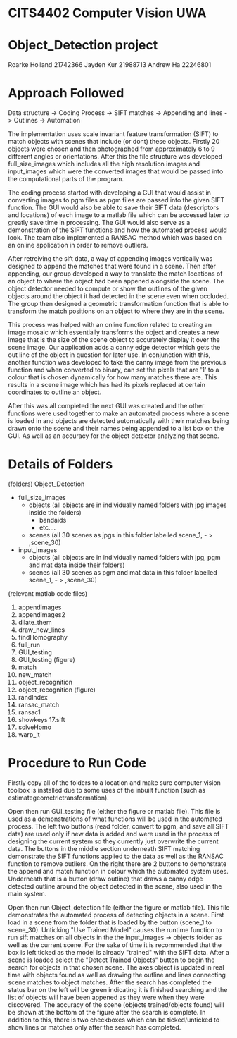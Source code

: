 # CITS4402 Computer Vision UWA
# Object_Detection project 

Roarke Holland 21742366
Jayden Kur 21988713
Andrew Ha 22246801

# Approach Followed

Data structure -> Coding Process -> SIFT matches -> Appending and lines -> Outlines -> Automation

The implementation uses scale invariant feature transformation (SIFT) to match objects with scenes
that include (or dont) these objects. Firstly 20 objects were chosen and then photographed from
approximately 6 to 9 different angles or orientations. After this the file structure was developed 
full_size_images which includes all the high resolution images and input_images which were the converted images
that would be passed into the computational parts of the program. 

The coding process started with developing a GUI that would assist in converting images to pgm files as 
pgm files are passed into the given SIFT function. The GUI would also be able to save their SIFT data (descriptors and locations)
of each image to a matlab file which can be accessed later to greatly save time in processing. The GUI would also serve as a 
demonstration of the SIFT functions and how the automated process would look. The team also implemented a RANSAC method which was 
based on an online application in order to remove outliers.

After retreiving the sift data, a way of appending images vertically was designed to append the matches that were found in a scene.
Then after appending, our group developed a way to translate the match locations of an object to where the object had been appened alongside the scene. 
The object detector needed to compute or show the outlines of the given objects around the object it had detected in the
scene even when occluded. The group then designed a geometric transformation function that is able to transform the match
positions on an object to where they are in the scene. 

This process was helped with an online function related to creating an image mosaic which essentially transforms the object and creates a new image that
is the size of the scene object to accurately display it over the scene image. Our application adds a canny edge detector which gets the
out line of the object in question for later use. In conjunction with this, another function was developed to
take the canny image from the previous function and when converted to binary, can set the pixels that are '1' to a colour that is chosen
dynamically for how many matches there are. This results in a scene image which has had its pixels replaced at certain coordinates to outline an 
object.

After this was all completed the next GUI was created and the other functions were used together to make an automated process where a scene is loaded in and
objects are detected automatically with their matches being drawn onto the scene and their names being appended to a list box on the GUI. As well as an
accuracy for the object detector analyzing that scene. 


# Details of Folders

(folders)
Object_Detection
* full_size_images
  * objects (all objects are in individually named folders with jpg images inside the folders) 
    * bandaids
    * etc....
  * scenes (all 30 scenes as jpgs in this folder labelled scene_1, - > ,scene_30)
* input_images
  * objects (all objects are in individually named folders with jpg, pgm and mat data inside their folders) 
  * scenes (all 30 scenes as pgm and mat data in this folder labelled scene_1, - > ,scene_30)

(relevant matlab code files)
1. appendimages
2. appendimages2
3. dilate_them
4. draw_new_lines
5. findHomography
6. full_run
7. GUI_testing
8. GUI_testing (figure)
9. match
10. new_match
11. object_recognition
12. object_recognition (figure)
13. randIndex
14. ransac_match
15. ransac1
16. showkeys
17.sift
18. solveHomo
19. warp_it

# Procedure to Run Code


Firstly copy all of the folders to a location and make sure computer vision toolbox is installed due to some uses of the 
inbuilt function (such as estimategeometrictransformation).

Open then run GUI_testing file (either the figure or matlab file). This file is used as a demonstrations of what functions will be used
in the automated process. The left two buttons (read folder, convert to pgm, and save all SIFT data) are used only if new data is added
and were used in the process of designing the current system so they currently just overwrite the current data.
The buttons in the middle section underneath SIFT matching demonstrate the SIFT functions applied to the data as well as the RANSAC
function to remove outliers.
On the right there are 2 buttons to demonstrate the append and match function in colour which the automated system uses. Underneath
that is a button (draw outline) that draws a canny edge detected outline around the object detected in the scene, also used in the main 
system.

Open then run Object_detection file (either the figure or matlab file). This file demonstrates the automated process of detecting objects in a scene.
First load in a scene from the folder that is loaded by the button (scene_1 to scene_30). Unticking "Use Trained Model" causes the runtime function to 
run sift matches on all objects in the the input_images -> objects folder as well as the current scene. For the sake of time
it is recommended that the box is left ticked as the model is already "trained" with the SIFT data. 
After a scene is loaded select the "Detect Trained Objects" button to begin the search for objects in that chosen scene. The axes object is updated
in real time with objects found as well as drawing the outline and lines connecting scene matches to object matches. After the search has completed the status
bar on the left will be green indicating it is finished searching and the list of objects will have been appened as they were when they were discovered. 
The accuracy of the scene (objects trained/objects found) will be shown at the bottom of the figure after the search is complete.
In addition to this, there is two checkboxes which can be ticked/unticked to show lines or matches only after the search has completed.

